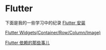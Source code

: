 # Flutter
下面是我的一些学习中的纪录
[Flutter 安装](https://www.cnblogs.com/FaDeKongJian/p/9440872.html)

[Flutter Widgets(Container/Row/Column/Image)](https://www.cnblogs.com/FaDeKongJian/p/9605597.html)

[Flutter 依赖的那些事儿](https://www.cnblogs.com/FaDeKongJian/p/9673463.html)





